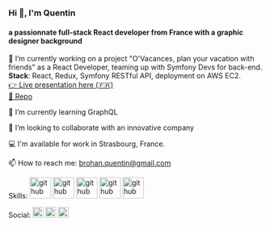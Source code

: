 ### Hi 👋, I'm Quentin
#### a passionnate full-stack React developer from France with a graphic designer background

🔭 I’m currently working on a project "O'Vacances, plan your vacation with friends" as a React Developer, teaming up with Symfony Devs for back-end.\
**Stack**: React, Redux, Symfony RESTful API, deployment on AWS EC2.\
[👉 Live presentation here (🇫🇷)](https://youtu.be/n_Jo3Pcf87c?t=2609)\
[🤘 Repo](https://github.com/quentinbrohan/o-vacances)

🌱 I’m currently learning GraphQL

👯 I’m looking to collaborate with an innovative company

💻 I'm available for work in Strasbourg, France.

📫 How to reach me: brohan.quentin@gmail.com 

Skills: <img src='https://cdn.jsdelivr.net/npm/simple-icons@3.0.1/icons/react.svg' alt='github' height='42'> <img src='https://cdn.jsdelivr.net/npm/simple-icons@3.0.1/icons/javascript.svg' alt='github' height='42'> <img src='https://cdn.jsdelivr.net/npm/simple-icons@3.0.1/icons/html5.svg' alt='github' height='42'> <img src='https://cdn.jsdelivr.net/npm/simple-icons@3.0.1/icons/css3.svg' alt='github' height='42'> <img src='https://cdn.jsdelivr.net/npm/simple-icons@3.0.1/icons/node-dot-js.svg' alt='github' height='42'>

Social: [<img src='https://cdn.jsdelivr.net/npm/simple-icons@3.0.1/icons/github.svg' alt='github' height='21'>](https://github.com/https://github.com/quentinbrohan)  [<img src='https://cdn.jsdelivr.net/npm/simple-icons@3.0.1/icons/linkedin.svg' alt='linkedin' height='21'>](https://www.linkedin.com/in/https://www.linkedin.com/in/quentinbrohan//)  [<img src='https://cdn.jsdelivr.net/npm/simple-icons@3.0.1/icons/icloud.svg' alt='website' height='21'>](https://quentinbrohan.github.io/)  
